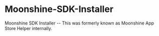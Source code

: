 # Moonshine-SDK-Installer
Moonshine SDK Installer -- This was formerly known as Moonshine App Store Helper internally.
